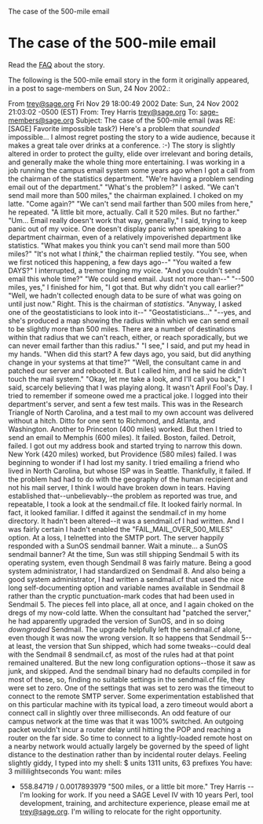 The case of the 500-mile email

# The case of the 500-mile email

Read the [FAQ](http://www.ibiblio.org/harris/500milemail-faq.html) about the story.

The following is the 500-mile email story in the form it originally appeared, in a post to sage-members on Sun, 24 Nov 2002.:

From trey@sage.org Fri Nov 29 18:00:49 2002
Date: Sun, 24 Nov 2002 21:03:02 -0500 (EST)
From: Trey Harris <trey@sage.org>
To: sage-members@sage.org
Subject: The case of the 500-mile email (was RE: [SAGE] Favorite impossible
task?)
Here's a problem that *sounded* impossible... I almost regret posting the
story to a wide audience, because it makes a great tale over drinks at a
conference. :-) The story is slightly altered in order to protect the
guilty, elide over irrelevant and boring details, and generally make the
whole thing more entertaining.
I was working in a job running the campus email system some years ago when
I got a call from the chairman of the statistics department.
"We're having a problem sending email out of the department."
"What's the problem?" I asked.
"We can't send mail more than 500 miles," the chairman explained.
I choked on my latte. "Come again?"
"We can't send mail farther than 500 miles from here," he repeated. "A
little bit more, actually. Call it 520 miles. But no farther."
"Um... Email really doesn't work that way, generally," I said, trying to
keep panic out of my voice. One doesn't display panic when speaking to a
department chairman, even of a relatively impoverished department like
statistics. "What makes you think you can't send mail more than 500
miles?"
"It's not what I *think*," the chairman replied testily. "You see, when
we first noticed this happening, a few days ago--"
"You waited a few DAYS?" I interrupted, a tremor tinging my voice. "And
you couldn't send email this whole time?"
"We could send email. Just not more than--"
"--500 miles, yes," I finished for him, "I got that. But why didn't you
call earlier?"
"Well, we hadn't collected enough data to be sure of what was going on
until just now." Right. This is the chairman of *statistics*. "Anyway, I
asked one of the geostatisticians to look into it--"
"Geostatisticians..."
"--yes, and she's produced a map showing the radius within which we can
send email to be slightly more than 500 miles. There are a number of
destinations within that radius that we can't reach, either, or reach
sporadically, but we can never email farther than this radius."
"I see," I said, and put my head in my hands. "When did this start? A
few days ago, you said, but did anything change in your systems at that
time?"
"Well, the consultant came in and patched our server and rebooted it.
But I called him, and he said he didn't touch the mail system."
"Okay, let me take a look, and I'll call you back," I said, scarcely
believing that I was playing along. It wasn't April Fool's Day. I tried
to remember if someone owed me a practical joke.
I logged into their department's server, and sent a few test mails. This
was in the Research Triangle of North Carolina, and a test mail to my own
account was delivered without a hitch. Ditto for one sent to Richmond,
and Atlanta, and Washington. Another to Princeton (400 miles) worked.
But then I tried to send an email to Memphis (600 miles). It failed.
Boston, failed. Detroit, failed. I got out my address book and started
trying to narrow this down. New York (420 miles) worked, but Providence
(580 miles) failed.
I was beginning to wonder if I had lost my sanity. I tried emailing a
friend who lived in North Carolina, but whose ISP was in Seattle.
Thankfully, it failed. If the problem had had to do with the geography of
the human recipient and not his mail server, I think I would have broken
down in tears.
Having established that--unbelievably--the problem as reported was true,
and repeatable, I took a look at the sendmail.cf file. It looked fairly
normal. In fact, it looked familiar.
I diffed it against the sendmail.cf in my home directory. It hadn't been
altered--it was a sendmail.cf I had written. And I was fairly certain I
hadn't enabled the "FAIL_MAIL_OVER_500_MILES" option. At a loss, I
telnetted into the SMTP port. The server happily responded with a SunOS
sendmail banner.
Wait a minute... a SunOS sendmail banner? At the time, Sun was still
shipping Sendmail 5 with its operating system, even though Sendmail 8 was
fairly mature. Being a good system administrator, I had standardized on
Sendmail 8. And also being a good system administrator, I had written a
sendmail.cf that used the nice long self-documenting option and variable
names available in Sendmail 8 rather than the cryptic punctuation-mark
codes that had been used in Sendmail 5.
The pieces fell into place, all at once, and I again choked on the dregs
of my now-cold latte. When the consultant had "patched the server," he
had apparently upgraded the version of SunOS, and in so doing
*downgraded* Sendmail. The upgrade helpfully left the sendmail.cf
alone, even though it was now the wrong version.
It so happens that Sendmail 5--at least, the version that Sun shipped,
which had some tweaks--could deal with the Sendmail 8 sendmail.cf, as most
of the rules had at that point remained unaltered. But the new long
configuration options--those it saw as junk, and skipped. And the
sendmail binary had no defaults compiled in for most of these, so, finding
no suitable settings in the sendmail.cf file, they were set to zero.
One of the settings that was set to zero was the timeout to connect to the
remote SMTP server. Some experimentation established that on this
particular machine with its typical load, a zero timeout would abort a
connect call in slightly over three milliseconds.
An odd feature of our campus network at the time was that it was 100%
switched. An outgoing packet wouldn't incur a router delay until hitting
the POP and reaching a router on the far side. So time to connect to a
lightly-loaded remote host on a nearby network would actually largely be
governed by the speed of light distance to the destination rather than by
incidental router delays.
Feeling slightly giddy, I typed into my shell:
$ units
1311 units, 63 prefixes
You have: 3 millilightseconds
You want: miles
* 558.84719
/ 0.0017893979
"500 miles, or a little bit more."
Trey Harris
-- I'm looking for work. If you need a SAGE Level IV with 10 years Perl,
tool development, training, and architecture experience, please email me
at trey@sage.org. I'm willing to relocate for the right opportunity.